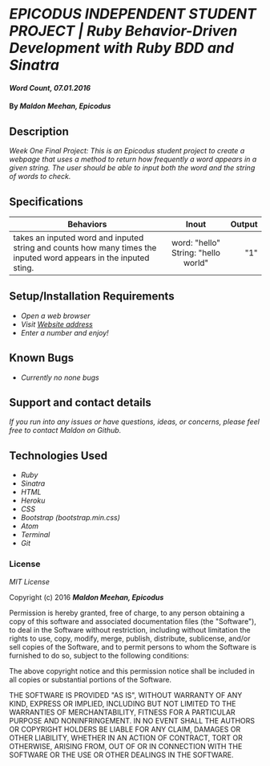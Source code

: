 # _EPICODUS INDEPENDENT STUDENT PROJECT | Ruby Behavior-Driven Development with Ruby BDD and Sinatra_

#### _Word Count, 07.01.2016_

#### By _**Maldon Meehan, Epicodus**_

## Description

_Week One Final Project: This is an Epicodus student project to create a webpage that uses a method to return how frequently a word appears in a given string. The user should be able to input both the word and the string of words to check._

## Specifications
| Behaviors        | Inout          | Output  |
| ------------- |:-------------:| -----:|
| takes an inputed word and inputed string and counts how many times the inputed word appears in the inputed sting. | word: "hello" String: "hello world" | "1"|


## Setup/Installation Requirements

* _Open a web browser_
* _Visit <a href="#">Website address</a>_
* _Enter a number and enjoy!_

## Known Bugs

* _Currently no none bugs_

## Support and contact details

_If you run into any issues or have questions, ideas, or concerns, please feel free to contact Maldon on Github._

## Technologies Used

* _Ruby_
* _Sinatra_
* _HTML_
* _Heroku_
* _CSS_
* _Bootstrap (bootstrap.min.css)_
* _Atom_
* _Terminal_
* _Git_

### License

*MIT License*

Copyright (c) 2016 **_Maldon Meehan, Epicodus_**

Permission is hereby granted, free of charge, to any person obtaining a copy of this software and associated documentation files (the "Software"), to deal in the Software without restriction, including without limitation the rights to use, copy, modify, merge, publish, distribute, sublicense, and/or sell copies of the Software, and to permit persons to whom the Software is furnished to do so, subject to the following conditions:

The above copyright notice and this permission notice shall be included in all copies or substantial portions of the Software.

THE SOFTWARE IS PROVIDED "AS IS", WITHOUT WARRANTY OF ANY KIND, EXPRESS OR IMPLIED, INCLUDING BUT NOT LIMITED TO THE WARRANTIES OF MERCHANTABILITY, FITNESS FOR A PARTICULAR PURPOSE AND NONINFRINGEMENT. IN NO EVENT SHALL THE AUTHORS OR COPYRIGHT HOLDERS BE LIABLE FOR ANY CLAIM, DAMAGES OR OTHER LIABILITY, WHETHER IN AN ACTION OF CONTRACT, TORT OR OTHERWISE, ARISING FROM, OUT OF OR IN CONNECTION WITH THE SOFTWARE OR THE USE OR OTHER DEALINGS IN THE SOFTWARE.
